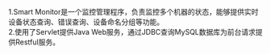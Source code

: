 1.Smart Monitor是一个监控管理程序，负责监控多个机器的状态，能够提供实时设备状态查询、错误查询、设备命名分组等功能。  
2.使用了Servlet提供Java Web服务，通过JDBC查询MySQL数据库为前台请求提供Restful服务。  
